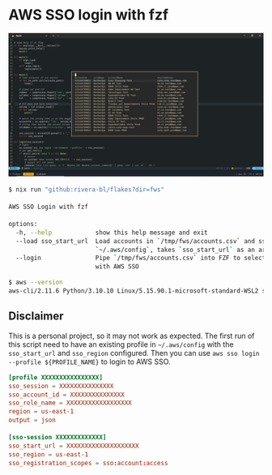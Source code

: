 # AWS SSO login with fzf

![fws](../_docs/images/fws.png "Image")

```bash
$ nix run "github:rivera-bl/flakes?dir=fws"

AWS SSO Login with fzf

options:
  -h, --help            show this help message and exit
  --load sso_start_url  Load accounts in `/tmp/fws/accounts.csv` and sso.sessions in
                        `~/.aws/config`, takes `sso_start_url` as an argument
  --login               Pipe `/tmp/fws/accounts.csv` into FZF to select account to login
                        with AWS SSO
```

````bash
$ aws --version
aws-cli/2.11.6 Python/3.10.10 Linux/5.15.90.1-microsoft-standard-WSL2 source/x86_64.nixos.23 prompt/off
````

## Disclaimer

This is a personal project, so it may not work as expected. The first run of this script need to have an existing profile in `~/.aws/config` with the `sso_start_url` and `sso_region` configured. Then you can use `aws sso login --profile ${PROFILE_NAME}` to login to AWS SSO.

````toml
[profile XXXXXXXXXXXXXXXX]
sso_session = XXXXXXXXXXXXXXX
sso_account_id = XXXXXXXXXXXXXXX
sso_role_name = XXXXXXXXXXXXXXXXXX
region = us-east-1
output = json

[sso-session XXXXXXXXXXXXX]
sso_start_url = XXXXXXXXXXXXXXXXXXXX
sso_region = us-east-1
sso_registration_scopes = sso:account:access
````
